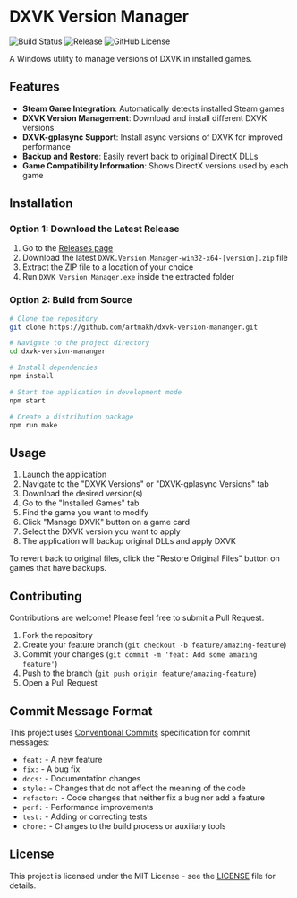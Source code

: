 # DXVK Version Manager

![Build Status](https://github.com/artmakh/dxvk-version-mananger/workflows/Build%20and%20Release/badge.svg)
![Release](https://img.shields.io/github/v/release/artmakh/dxvk-version-mananger)
![GitHub License](https://img.shields.io/github/license/artmakh/dxvk-version-mananger)

A Windows utility to manage versions of DXVK in installed games.

## Features

- **Steam Game Integration**: Automatically detects installed Steam games
- **DXVK Version Management**: Download and install different DXVK versions
- **DXVK-gplasync Support**: Install async versions of DXVK for improved performance
- **Backup and Restore**: Easily revert back to original DirectX DLLs
- **Game Compatibility Information**: Shows DirectX versions used by each game

## Installation

### Option 1: Download the Latest Release

1. Go to the [Releases page](https://github.com/artmakh/dxvk-version-mananger/releases)
2. Download the latest `DXVK.Version.Manager-win32-x64-[version].zip` file
3. Extract the ZIP file to a location of your choice
4. Run `DXVK Version Manager.exe` inside the extracted folder

### Option 2: Build from Source

```bash
# Clone the repository
git clone https://github.com/artmakh/dxvk-version-mananger.git

# Navigate to the project directory
cd dxvk-version-mananger

# Install dependencies
npm install

# Start the application in development mode
npm start

# Create a distribution package
npm run make
```

## Usage

1. Launch the application
2. Navigate to the "DXVK Versions" or "DXVK-gplasync Versions" tab
3. Download the desired version(s)
4. Go to the "Installed Games" tab
5. Find the game you want to modify
6. Click "Manage DXVK" button on a game card
7. Select the DXVK version you want to apply
8. The application will backup original DLLs and apply DXVK

To revert back to original files, click the "Restore Original Files" button on games that have backups.

## Contributing

Contributions are welcome! Please feel free to submit a Pull Request.

1. Fork the repository
2. Create your feature branch (`git checkout -b feature/amazing-feature`)
3. Commit your changes (`git commit -m 'feat: Add some amazing feature'`)
4. Push to the branch (`git push origin feature/amazing-feature`)
5. Open a Pull Request

## Commit Message Format

This project uses [Conventional Commits](https://www.conventionalcommits.org/) specification for commit messages:

- `feat:` - A new feature
- `fix:` - A bug fix
- `docs:` - Documentation changes
- `style:` - Changes that do not affect the meaning of the code
- `refactor:` - Code changes that neither fix a bug nor add a feature
- `perf:` - Performance improvements
- `test:` - Adding or correcting tests
- `chore:` - Changes to the build process or auxiliary tools

## License

This project is licensed under the MIT License - see the [LICENSE](LICENSE) file for details.